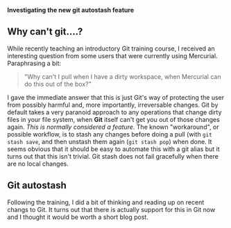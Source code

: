
__Investigating the new git autostash feature__
<!--break-->

## Why can't git....?

While recently teaching an introductory Git training course, I received an interesting question from some users that were currently using Mercurial. Paraphrasing a bit:

>"Why can't I pull when I have a dirty workspace, when Mercurial can do this out of the box?"

I gave the immediate answer that this is just Git's way of protecting the user from possibly harmful and, more importantly, irreversable changes. Git by default takes a very paranoid approach to any operations that change dirty files in your file system, when **Git** itself can't get you out of those changes again. _This is normally considered a feature_. The known "workaround", or possible workflow, is to stash any changes before doing a pull (with `git stash save`, and then unstash them again (`git stash pop`) when done. It seems obvious that it should be easy to automate this with a git alias but it turns out that this isn't trivial. Git stash does not fail gracefully when there are no local changes.

## Git autostash
Following the training, I did a bit of thinking and reading up on recent changs to Git. It turns out that there is actually support for this in Git now and I thought it would be worth a short blog post.